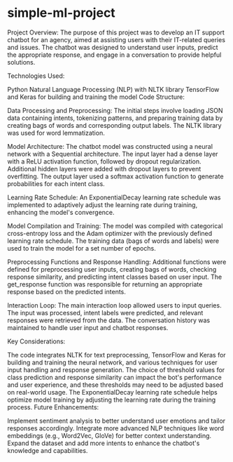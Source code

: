 # simple-ml-project

Project Overview:
The purpose of this project was to develop an IT support chatbot for an agency, aimed at assisting users with their IT-related queries and issues. The chatbot was designed to understand user inputs, predict the appropriate response, and engage in a conversation to provide helpful solutions.

Technologies Used:

Python
Natural Language Processing (NLP) with NLTK library
TensorFlow and Keras for building and training the model
Code Structure:

Data Processing and Preprocessing:
The initial steps involve loading JSON data containing intents, tokenizing patterns, and preparing training data by creating bags of words and corresponding output labels. The NLTK library was used for word lemmatization.

Model Architecture:
The chatbot model was constructed using a neural network with a Sequential architecture. The input layer had a dense layer with a ReLU activation function, followed by dropout regularization. Additional hidden layers were added with dropout layers to prevent overfitting. The output layer used a softmax activation function to generate probabilities for each intent class.

Learning Rate Schedule:
An ExponentialDecay learning rate schedule was implemented to adaptively adjust the learning rate during training, enhancing the model's convergence.

Model Compilation and Training:
The model was compiled with categorical cross-entropy loss and the Adam optimizer with the previously defined learning rate schedule. The training data (bags of words and labels) were used to train the model for a set number of epochs.

Preprocessing Functions and Response Handling:
Additional functions were defined for preprocessing user inputs, creating bags of words, checking response similarity, and predicting intent classes based on user input. The get_response function was responsible for returning an appropriate response based on the predicted intents.

Interaction Loop:
The main interaction loop allowed users to input queries. The input was processed, intent labels were predicted, and relevant responses were retrieved from the data. The conversation history was maintained to handle user input and chatbot responses.

Key Considerations:

The code integrates NLTK for text preprocessing, TensorFlow and Keras for building and training the neural network, and various techniques for user input handling and response generation.
The choice of threshold values for class prediction and response similarity can impact the bot's performance and user experience, and these thresholds may need to be adjusted based on real-world usage.
The ExponentialDecay learning rate schedule helps optimize model training by adjusting the learning rate during the training process.
Future Enhancements:

Implement sentiment analysis to better understand user emotions and tailor responses accordingly.
Integrate more advanced NLP techniques like word embeddings (e.g., Word2Vec, GloVe) for better context understanding.
Expand the dataset and add more intents to enhance the chatbot's knowledge and capabilities.
